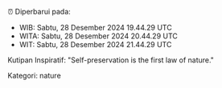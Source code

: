 ⏰ Diperbarui pada:
- WIB: Sabtu, 28 Desember 2024 19.44.29 UTC
- WITA: Sabtu, 28 Desember 2024 20.44.29 UTC
- WIT: Sabtu, 28 Desember 2024 21.44.29 UTC

Kutipan Inspiratif:
"Self-preservation is the first law of nature."


Kategori: nature

